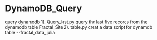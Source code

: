 # DynamoDB_Query
query dynamodb
1). Query_last.py query the last five records from the dynamodb table Fractal_Site
2). table.py creat a data script for dynamdb table --fractal_data_julia

